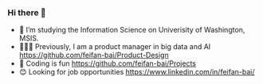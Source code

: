 ### Hi there 👋

- 🏫 I’m studying the Information Science on Univerisity of Washington, MSIS.
- 👨🏻‍💻 Previously, I am a product manager in big data and AI https://github.com/feifan-bai/Product-Design
- 🌱 Coding is fun https://github.com/feifan-bai/Projects
- 😊 Looking for job opportunities https://www.linkedin.com/in/feifan-bai/

